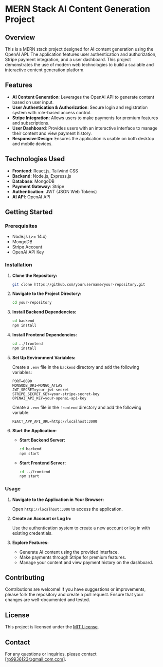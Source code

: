 # MERN Stack AI Content Generation Project

## Overview

This is a MERN stack project designed for AI content generation using the OpenAI API. The application features user authentication and authorization, Stripe payment integration, and a user dashboard. This project demonstrates the use of modern web technologies to build a scalable and interactive content generation platform.

## Features

- **AI Content Generation**: Leverages the OpenAI API to generate content based on user input.
- **User Authentication & Authorization**: Secure login and registration system with role-based access control.
- **Stripe Integration**: Allows users to make payments for premium features and subscriptions.
- **User Dashboard**: Provides users with an interactive interface to manage their content and view payment history.
- **Responsive Design**: Ensures the application is usable on both desktop and mobile devices.

## Technologies Used

- **Frontend**: React.js, Tailwind CSS
- **Backend**: Node.js, Express.js
- **Database**: MongoDB
- **Payment Gateway**: Stripe
- **Authentication**: JWT (JSON Web Tokens)
- **AI API**: OpenAI API

## Getting Started

### Prerequisites

- Node.js (>= 14.x)
- MongoDB
- Stripe Account
- OpenAI API Key

### Installation

1. **Clone the Repository:**

    ```bash
    git clone https://github.com/yourusername/your-repository.git
    ```

2. **Navigate to the Project Directory:**

    ```bash
    cd your-repository
    ```

3. **Install Backend Dependencies:**

    ```bash
    cd backend
    npm install
    ```

4. **Install Frontend Dependencies:**

    ```bash
    cd ../frontend
    npm install
    ```

5. **Set Up Environment Variables:**

    Create a `.env` file in the `backend` directory and add the following variables:

    ```
    PORT=8090
    MONGODB_URI=MONGO_ATLAS
    JWT_SECRET=your-jwt-secret
    STRIPE_SECRET_KEY=your-stripe-secret-key
    OPENAI_API_KEY=your-openai-api-key
    ```

    Create a `.env` file in the `frontend` directory and add the following variable:

    ```
    REACT_APP_API_URL=http://localhost:3000
    ```

6. **Start the Application:**

    - **Start Backend Server:**

      ```bash
      cd backend
      npm start
      ```

    - **Start Frontend Server:**

      ```bash
      cd ../frontend
      npm start
      ```

### Usage

1. **Navigate to the Application in Your Browser:**

   Open `http://localhost:3000` to access the application.

2. **Create an Account or Log In:**

   Use the authentication system to create a new account or log in with existing credentials.

3. **Explore Features:**

   - Generate AI content using the provided interface.
   - Make payments through Stripe for premium features.
   - Manage your content and view payment history on the dashboard.

## Contributing

Contributions are welcome! If you have suggestions or improvements, please fork the repository and create a pull request. Ensure that your changes are well-documented and tested.

## License

This project is licensed under the [MIT License](LICENSE).

## Contact

For any questions or inquiries, please contact [rp9936123@gmail.com.com].

